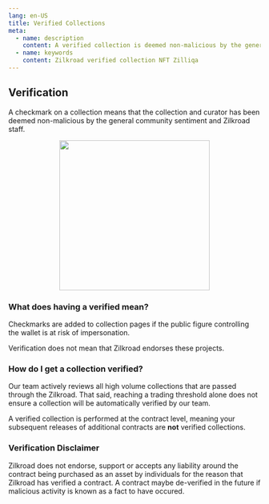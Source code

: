 ```yaml
---
lang: en-US
title: Verified Collections
meta:
  - name: description
    content: A verified collection is deemed non-malicious by the general community sentiment and Zilkroad staff.
  - name: keywords
    content: Zilkroad verified collection NFT Zilliqa
---
```


## Verification

A checkmark on a collection means that the collection and curator has been deemed non-malicious by the general community sentiment and Zilkroad staff.

<p align="center">
  <img height="300" src="/img/features/verification.png">
</p>

### What does having a verified mean?

Checkmarks are added to collection pages if the public figure controlling the wallet is at risk of impersonation.

Verification does not mean that Zilkroad endorses these projects.

### How do I get a collection verified?

Our team actively reviews all high volume collections that are passed through the Zilkroad. That said, reaching a trading threshold alone does not ensure a collection will be automatically verified by our team.

A verified collection is performed at the contract level, meaning your subsequent releases of additional contracts are **not** verified collections.

### Verification Disclaimer

Zilkroad does not endorse, support or accepts any liability around the contract being purchased as an asset by individuals for the reason that Zilkroad has verified a contract. A contract maybe de-verified in the future if malicious activity is known as a fact to have occured.
